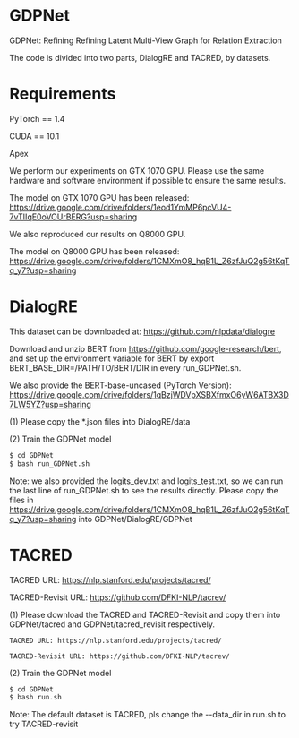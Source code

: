 # GDPNet

GDPNet: Refining Refining Latent Multi-View Graph for Relation Extraction

The code is divided into two parts, DialogRE and TACRED, by datasets.

# Requirements

PyTorch == 1.4

CUDA == 10.1

Apex

We perform our experiments on GTX 1070 GPU. Please use the same hardware and software environment if possible to ensure the same results.

The model on GTX 1070 GPU has been released: https://drive.google.com/drive/folders/1eod1YmMP6pcVU4-7vTIIqE0oVOUrBERG?usp=sharing

We also reproduced our results on Q8000 GPU. 

The model on Q8000 GPU has been released: https://drive.google.com/drive/folders/1CMXmO8_hqB1L_Z6zfJuQ2g56tKqTq_y7?usp=sharing


# DialogRE

This dataset can be downloaded at: https://github.com/nlpdata/dialogre

Download and unzip BERT from https://github.com/google-research/bert, and set up the environment variable for BERT by export BERT_BASE_DIR=/PATH/TO/BERT/DIR in every run_GDPNet.sh.

We also provide the BERT-base-uncased (PyTorch Version): https://drive.google.com/drive/folders/1qBzjWDVpXSBXfmxO6yW6ATBX3D7LW5YZ?usp=sharing

(1) Please copy the *.json files into DialogRE/data

(2) Train the GDPNet model
```sh
$ cd GDPNet
$ bash run_GDPNet.sh
```

Note: we also provided the logits_dev.txt and logits_test.txt, so we can run the last line of run_GDPNet.sh to see the results directly. Please copy the files in https://drive.google.com/drive/folders/1CMXmO8_hqB1L_Z6zfJuQ2g56tKqTq_y7?usp=sharing into GDPNet/DialogRE/GDPNet



# TACRED

TACRED URL: https://nlp.stanford.edu/projects/tacred/

TACRED-Revisit URL: https://github.com/DFKI-NLP/tacrev/

(1) Please download the TACRED and TACRED-Revisit and copy them into GDPNet/tacred and GDPNet/tacred_revisit respectively.

    TACRED URL: https://nlp.stanford.edu/projects/tacred/
    
    TACRED-Revisit URL: https://github.com/DFKI-NLP/tacrev/

(2) Train the GDPNet model

```sh
$ cd GDPNet
$ bash run.sh
```

Note: The default dataset is TACRED, pls change the --data_dir in run.sh to try TACRED-revisit


